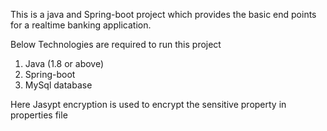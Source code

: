 This is a java and Spring-boot project which provides 
the basic end points for a realtime banking application.

Below Technologies are required to run this project
1. Java (1.8 or above)
2. Spring-boot
3. MySql database

Here Jasypt encryption is used to encrypt the sensitive property in properties file
